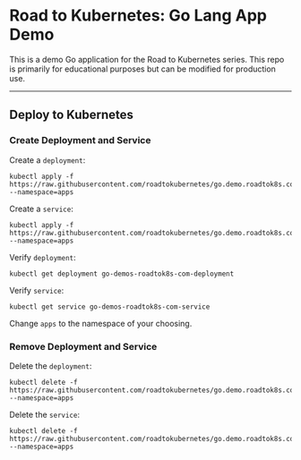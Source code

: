 # Road to Kubernetes: Go Lang App Demo

This is a demo Go application for the Road to Kubernetes series. This repo is primarily for educational purposes but can be modified for production use.


----

## Deploy to Kubernetes

### Create Deployment and Service
Create a `deployment`:
```
kubectl apply -f https://raw.githubusercontent.com/roadtokubernetes/go.demo.roadtok8s.com/main/k8s/deployment.yaml --namespace=apps
``` 

Create a `service`:
```
kubectl apply -f https://raw.githubusercontent.com/roadtokubernetes/go.demo.roadtok8s.com/main/k8s/service.yaml --namespace=apps
```


Verify `deployment`:

```
kubectl get deployment go-demos-roadtok8s-com-deployment
```

Verify `service`:

```
kubectl get service go-demos-roadtok8s-com-service
```

Change `apps` to the namespace of your choosing. 



### Remove Deployment and Service
Delete the `deployment`:
```
kubectl delete -f https://raw.githubusercontent.com/roadtokubernetes/go.demo.roadtok8s.com/main/k8s/deployment.yaml --namespace=apps
```

Delete the `service`:
```
kubectl delete -f https://raw.githubusercontent.com/roadtokubernetes/go.demo.roadtok8s.com/main/k8s/service.yaml --namespace=apps
```

